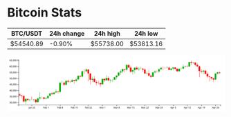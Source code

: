# Bitcoin Stats

BTC/USDT|24h change|24h high|24h low|
|---|---|---|---|
|$54540.89|-0.90%|$55738.00|$53813.16|

<img src="./chart.svg">
